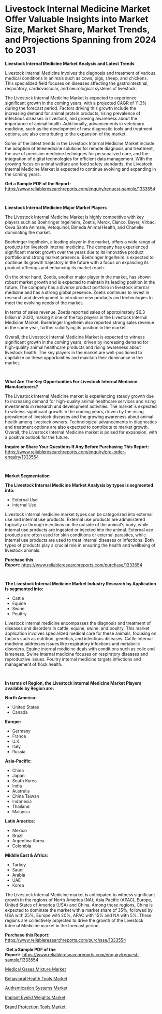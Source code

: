 <p><h1>Livestock Internal Medicine Market Offer Valuable Insights into Market Size, Market Share, Market Trends, and Projections Spanning from 2024 to 2031</h1></p><p><strong>Livestock Internal Medicine Market Analysis and Latest Trends</strong></p>
<p><p>Livestock Internal Medicine involves the diagnosis and treatment of various medical conditions in animals such as cows, pigs, sheep, and chickens. This specialized field focuses on diseases affecting the gastrointestinal, respiratory, cardiovascular, and neurological systems of livestock.</p><p>The Livestock Internal Medicine Market is expected to experience significant growth in the coming years, with a projected CAGR of 11.3% during the forecast period. Factors driving this growth include the increasing demand for animal protein products, rising prevalence of infectious diseases in livestock, and growing awareness about the importance of animal health. Additionally, advancements in veterinary medicine, such as the development of new diagnostic tools and treatment options, are also contributing to the expansion of the market.</p><p>Some of the latest trends in the Livestock Internal Medicine Market include the adoption of telemedicine solutions for remote diagnosis and treatment, the use of precision medicine techniques for personalized care, and the integration of digital technologies for efficient data management. With the growing focus on animal welfare and food safety standards, the Livestock Internal Medicine Market is expected to continue evolving and expanding in the coming years.</p></p>
<p><strong>Get a Sample PDF of the Report:&nbsp;</strong> <a href="https://www.reliableresearchreports.com/enquiry/request-sample/1333554">https://www.reliableresearchreports.com/enquiry/request-sample/1333554</a></p>
<p>&nbsp;</p>
<p><strong>Livestock Internal Medicine Major Market Players</strong></p>
<p><p>The Livestock Internal Medicine Market is highly competitive with key players such as Boehringer Ingelheim, Zoetis, Merck, Elanco, Bayer, Virbac, Ceva Sante Animale, Vetoquinol, Bimeda Animal Health, and Chanelle dominating the market.</p><p>Boehringer Ingelheim, a leading player in the market, offers a wide range of products for livestock internal medicine. The company has experienced significant market growth over the years due to its innovative product portfolio and strong market presence. Boehringer Ingelheim is expected to continue its growth trajectory in the future with a focus on expanding its product offerings and enhancing its market reach.</p><p>On the other hand, Zoetis, another major player in the market, has shown robust market growth and is expected to maintain its leading position in the future. The company has a diverse product portfolio in livestock internal medicine and has a strong global presence. Zoetis continues to invest in research and development to introduce new products and technologies to meet the evolving needs of the market.</p><p>In terms of sales revenue, Zoetis reported sales of approximately $6.3 billion in 2020, making it one of the top players in the Livestock Internal Medicine Market. Boehringer Ingelheim also reported strong sales revenue in the same year, further solidifying its position in the market.</p><p>Overall, the Livestock Internal Medicine Market is expected to witness significant growth in the coming years, driven by increasing demand for high-quality animal healthcare products and rising awareness about livestock health. The key players in the market are well-positioned to capitalize on these opportunities and maintain their dominance in the market.</p></p>
<p>&nbsp;</p>
<p><strong>What Are The Key Opportunities For Livestock Internal Medicine Manufacturers?</strong></p>
<p><p>The Livestock Internal Medicine market is experiencing steady growth due to increasing demand for high-quality animal healthcare services and rising investments in research and development activities. The market is expected to witness significant growth in the coming years, driven by the rising prevalence of livestock diseases and the growing awareness about animal health among livestock owners. Technological advancements in diagnostics and treatment options are also expected to contribute to market growth. Overall, the Livestock Internal Medicine market is poised for expansion, with a positive outlook for the future.</p></p>
<p><strong>Inquire or Share Your Questions If Any Before Purchasing This Report:</strong> <a href="https://www.reliableresearchreports.com/enquiry/pre-order-enquiry/1333554">https://www.reliableresearchreports.com/enquiry/pre-order-enquiry/1333554</a></p>
<p>&nbsp;</p>
<p><strong>Market Segmentation</strong></p>
<p><strong>The Livestock Internal Medicine Market Analysis by types is segmented into:</strong></p>
<p><ul><li>External Use</li><li>Internal Use</li></ul></p>
<p><p>Livestock internal medicine market types can be categorized into external use and internal use products. External use products are administered topically or through injections on the outside of the animal's body, while internal use products are ingested or injected into the animal. External use products are often used for skin conditions or external parasites, while internal use products are used to treat internal diseases or infections. Both types of products play a crucial role in ensuring the health and wellbeing of livestock animals.</p></p>
<p><strong>Purchase this Report:&nbsp;</strong><a href="https://www.reliableresearchreports.com/purchase/1333554">https://www.reliableresearchreports.com/purchase/1333554</a></p>
<p>&nbsp;</p>
<p><strong>The Livestock Internal Medicine Market Industry Research by Application is segmented into:</strong></p>
<p><ul><li>Cattle</li><li>Equine</li><li>Swine</li><li>Poultry</li></ul></p>
<p><p>Livestock internal medicine encompasses the diagnosis and treatment of diseases and disorders in cattle, equine, swine, and poultry. This market application involves specialized medical care for these animals, focusing on factors such as nutrition, genetics, and infectious diseases. Cattle internal medicine addresses issues like respiratory infections and metabolic disorders. Equine internal medicine deals with conditions such as colic and lameness. Swine internal medicine focuses on respiratory diseases and reproductive issues. Poultry internal medicine targets infections and management of flock health.</p></p>
<p>&nbsp;</p>
<p><strong>In terms of Region, the Livestock Internal Medicine Market Players available by Region are:</strong></p>
<p>
    <p> <strong> North America: </strong>
        <ul>
            <li>United States</li>
            <li>Canada</li>
        </ul>
        </p> 
    <p> <strong> Europe: </strong>
        <ul>
            <li>Germany</li>
            <li>France</li>
            <li>U.K.</li>
            <li>Italy</li>
            <li>Russia</li>
        </ul>
        </p> 
    <p> <strong> Asia-Pacific: </strong>
        <ul>
            <li>China</li>
            <li>Japan</li>
            <li>South Korea</li>
            <li>India</li>
            <li>Australia</li>
            <li>China Taiwan</li>
            <li>Indonesia</li>
            <li>Thailand</li>
            <li>Malaysia</li>
        </ul>
        </p> 
    <p> <strong> Latin America: </strong>
        <ul>
            <li>Mexico</li>
            <li>Brazil</li>
            <li>Argentina Korea</li>
            <li>Colombia</li>
        </ul>
        </p> 
    <p> <strong> Middle East & Africa: </strong>
        <ul>
            <li>Turkey</li>
            <li>Saudi</li>
            <li>Arabia</li>
            <li>UAE</li>
            <li>Korea</li>
        </ul>
    </p>
    </p>
<p><p>The Livestock Internal Medicine market is anticipated to witness significant growth in the regions of North America (NA), Asia Pacific (APAC), Europe, United States of America (USA) and China. Among these regions, China is expected to dominate the market with a market share of 35%, followed by USA with 25%, Europe with 20%, APAC with 15% and NA with 5%. These regions are collectively projected to drive the growth of the Livestock Internal Medicine market in the forecast period.</p></p>
<p><strong>Purchase this Report: </strong><a href="https://www.reliableresearchreports.com/purchase/1333554">https://www.reliableresearchreports.com/purchase/1333554</a></p>
<p>&nbsp;<strong>Get a Sample PDF of the Report:&nbsp;&nbsp;</strong><a href="https://www.reliableresearchreports.com/enquiry/request-sample/1333554">https://www.reliableresearchreports.com/enquiry/request-sample/1333554</a></p>
<p><strong></strong></p>
<p><p><a href="https://github.com/Sarissaschmalingtr6fz2739/Market-Research-Report-List-1/blob/main/medical-gases-mixture-market.md">Medical Gases Mixture Market</a></p><p><a href="https://medium.com/@henrywheeler53/behavioral-health-tools-market-the-key-to-successful-business-strategy-forecast-till-2031-cda456072716">Behavioral Health Tools Market</a></p><p><a href="https://medium.com/@julianichols11972/authentication-systems-market-competitive-analysis-market-trends-and-forecast-to-2031-b6f8ad0fd994">Authentication Systems Market</a></p><p><a href="https://github.com/jodemen/Market-Research-Report-List-1/blob/main/implant-eyelid-weights-market.md">Implant Eyelid Weights Market</a></p><p><a href="https://medium.com/@henrywheeler53/brand-protection-tools-market-outlook-industry-overview-and-forecast-2024-to-2031-7ecf57852f2b">Brand Protection Tools Market</a></p></p>
